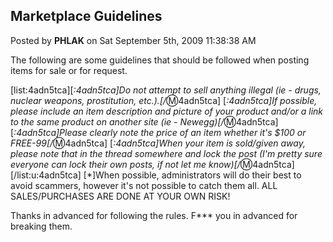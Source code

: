 ## Marketplace Guidelines
Posted by **PHLAK** on Sat September 5th, 2009 11:38:38 AM

The following are some guidelines that should be followed when posting items for sale or for request.

[list:4adn5tca][*:4adn5tca]Do not attempt to sell anything illegal (ie - drugs, nuclear weapons, prostitution, etc.).[/*:m:4adn5tca]
[*:4adn5tca]If possible, please include an item description and picture of your product and/or a link to the same product on another site (ie - Newegg)[/*:m:4adn5tca]
[*:4adn5tca]Please clearly note the price of an item whether it's $100 or FREE-99[/*:m:4adn5tca]
[*:4adn5tca]When your item is sold/given away, please note that in the thread somewhere and lock the post (I'm pretty sure everyone can lock their own posts, if not let me know)[/*:m:4adn5tca][/list:u:4adn5tca]
[*]When possible, administrators will do their best to avoid scammers, however it's not possible to catch them all. ALL SALES/PURCHASES ARE DONE AT YOUR OWN RISK!

Thanks in advanced for following the rules.  F*** you in advanced for breaking them.

